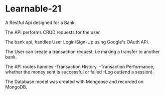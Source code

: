 # Learnable-21

A Restful Api designed for a Bank.

The API performs CRUD requests for the user

The bank api, handles User Login/Sign-Up using Google's OAuth API.

The User can create a transaction request, i.e making a transfer to another bank.

The API routes handles 
  -Transaction History, 
  -Transaction Performance, whether the money sent is successful or failed
  -Log out(end a session).

The Database model was created with Mongoose and recorded on MongoDB.

